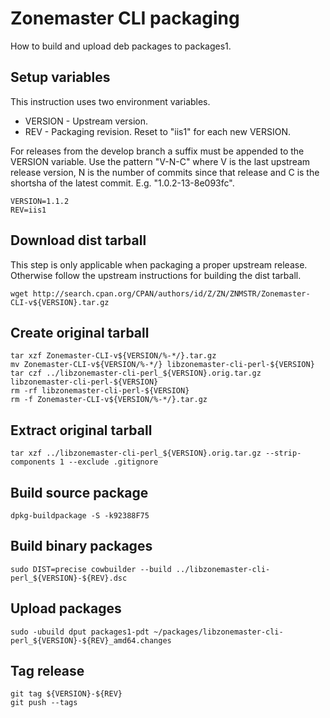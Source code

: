# Zonemaster CLI packaging

How to build and upload deb packages to packages1.


## Setup variables

This instruction uses two environment variables.

 * VERSION - Upstream version.
 * REV - Packaging revision. Reset to "iis1" for each new VERSION.

For releases from the develop branch a suffix must be appended to the
VERSION variable. Use the pattern "V-N-C" where V is the last upstream
release version, N is the number of commits since that release and C is
the shortsha of the latest commit. E.g. "1.0.2-13-8e093fc".

    VERSION=1.1.2
    REV=iis1


## Download dist tarball

This step is only applicable when packaging a proper upstream release.
Otherwise follow the upstream instructions for building the dist tarball.

    wget http://search.cpan.org/CPAN/authors/id/Z/ZN/ZNMSTR/Zonemaster-CLI-v${VERSION}.tar.gz


## Create original tarball

    tar xzf Zonemaster-CLI-v${VERSION/%-*/}.tar.gz
    mv Zonemaster-CLI-v${VERSION/%-*/} libzonemaster-cli-perl-${VERSION}
    tar czf ../libzonemaster-cli-perl_${VERSION}.orig.tar.gz libzonemaster-cli-perl-${VERSION}
    rm -rf libzonemaster-cli-perl-${VERSION}
    rm -f Zonemaster-CLI-v${VERSION/%-*/}.tar.gz


## Extract original tarball

    tar xzf ../libzonemaster-cli-perl_${VERSION}.orig.tar.gz --strip-components 1 --exclude .gitignore


## Build source package

    dpkg-buildpackage -S -k92388F75


## Build binary packages

    sudo DIST=precise cowbuilder --build ../libzonemaster-cli-perl_${VERSION}-${REV}.dsc


## Upload packages

    sudo -ubuild dput packages1-pdt ~/packages/libzonemaster-cli-perl_${VERSION}-${REV}_amd64.changes


## Tag release

    git tag ${VERSION}-${REV}
    git push --tags
